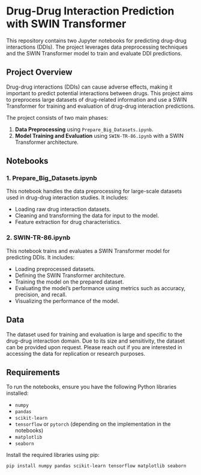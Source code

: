 # Drug-Drug Interaction Prediction with SWIN Transformer

This repository contains two Jupyter notebooks for predicting drug-drug interactions (DDIs). The project leverages data preprocessing techniques and the SWIN Transformer model to train and evaluate DDI predictions.

## Project Overview

Drug-drug interactions (DDIs) can cause adverse effects, making it important to predict potential interactions between drugs. This project aims to preprocess large datasets of drug-related information and use a SWIN Transformer for training and evaluation of drug-drug interaction predictions.

The project consists of two main phases:
1. **Data Preprocessing** using `Prepare_Big_Datasets.ipynb`.
2. **Model Training and Evaluation** using `SWIN-TR-86.ipynb` with a SWIN Transformer architecture.

## Notebooks

### 1. Prepare_Big_Datasets.ipynb
This notebook handles the data preprocessing for large-scale datasets used in drug-drug interaction studies. It includes:
- Loading raw drug interaction datasets.
- Cleaning and transforming the data for input to the model.
- Feature extraction for drug characteristics.

### 2. SWIN-TR-86.ipynb
This notebook trains and evaluates a SWIN Transformer model for predicting DDIs. It includes:
- Loading preprocessed datasets.
- Defining the SWIN Transformer architecture.
- Training the model on the prepared dataset.
- Evaluating the model’s performance using metrics such as accuracy, precision, and recall.
- Visualizing the performance of the model.

## Data

The dataset used for training and evaluation is large and specific to the drug-drug interaction domain. Due to its size and sensitivity, the dataset can be provided upon request. Please reach out if you are interested in accessing the data for replication or research purposes.

## Requirements

To run the notebooks, ensure you have the following Python libraries installed:

- `numpy`
- `pandas`
- `scikit-learn`
- `tensorflow` or `pytorch` (depending on the implementation in the notebooks)
- `matplotlib`
- `seaborn`

Install the required libraries using pip:

```bash
pip install numpy pandas scikit-learn tensorflow matplotlib seaborn
